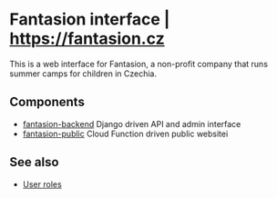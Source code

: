 # Fantasion interface | https://fantasion.cz

This is a web interface for Fantasion, a non-profit company that runs summer camps for children in Czechia.

## Components

* [fantasion-backend](./packages/fantasion-backend) Django driven API and admin interface
* [fantasion-public](./packages/fantasion-public) Cloud Function driven public websitei

## See also

* [User roles](./packages/fantasion-backend/docs/user-roles.md)
